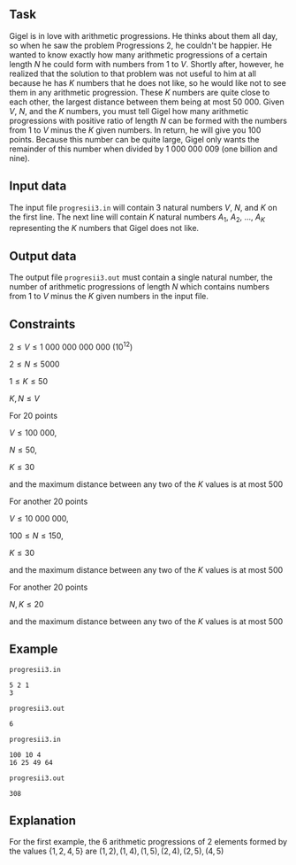 ## Task

Gigel is in love with arithmetic progressions. He thinks about them all day, so when he saw the problem Progressions 2, he couldn't be happier. He wanted to know exactly how many arithmetic progressions of a certain length $N$ he could form with numbers from $1$ to $V$. Shortly after, however, he realized that the solution to that problem was not useful to him at all because he has $K$ numbers that he does not like, so he would like not to see them in any arithmetic progression. These $K$ numbers are quite close to each other, the largest distance between them being at most $50\ 000.$ Given $V$, $N$, and the $K$ numbers, you must tell Gigel how many arithmetic progressions with positive ratio of length $N$ can be formed with the numbers from $1$ to $V$ minus the $K$ given numbers. In return, he will give you $100$ points. Because this number can be quite large, Gigel only wants the remainder of this number when divided by $1\ 000\ 000\ 009$ (one billion and nine).

## Input data

The input file `progresii3.in` will contain 3 natural numbers $V$, $N$, and $K$ on the first line. The next line will contain $K$ natural numbers $A_1$, $A_2$, $\dots$, $A_K$ representing the $K$ numbers that Gigel does not like.

## Output data

The output file `progresii3.out` must contain a single natural number, the number of arithmetic progressions of length $N$ which contains numbers from $1$ to $V$ minus the $K$ given numbers in the input file.

## Constraints

$2 \leq V \leq 1\ 000\ 000\ 000\ 000$ $(10^{12})$

$2 \leq N \leq 5000$

$1 \leq K \leq 50$

$K, N \leq V$

For $20$ points

$V \leq 100\ 000,$

$N \leq 50,$

$K \leq 30$

and the maximum distance between any two of the $K$ values is at most $500$

For another $20$ points

$V \leq 10\ 000\ 000,$

$100 \leq N \leq 150,$

$K \leq 30$

and the maximum distance between any two of the $K$ values is at most $500$

For another $20$ points

$N, K \leq 20$

and the maximum distance between any two of the $K$ values is at most $500$

## Example

`progresii3.in`

```
5 2 1
3
```

`progresii3.out`

```
6
```

`progresii3.in`

```
100 10 4
16 25 49 64
```

`progresii3.out`

```
308
```

## Explanation

For the first example, the $6$ arithmetic progressions of $2$ elements formed by the values $\{1, 2, 4, 5\}$ are $(1,2), (1,4), (1,5), (2,4), (2,5), (4,5)$